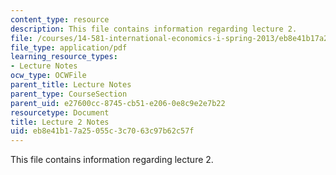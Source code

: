 ```yaml
---
content_type: resource
description: This file contains information regarding lecture 2.
file: /courses/14-581-international-economics-i-spring-2013/eb8e41b17a25055c3c7063c97b62c57f_MIT14_581S13_classnotes2.pdf
file_type: application/pdf
learning_resource_types:
- Lecture Notes
ocw_type: OCWFile
parent_title: Lecture Notes
parent_type: CourseSection
parent_uid: e27600cc-8745-cb51-e206-0e8c9e2e7b22
resourcetype: Document
title: Lecture 2 Notes
uid: eb8e41b1-7a25-055c-3c70-63c97b62c57f
---
```

This file contains information regarding lecture 2.

